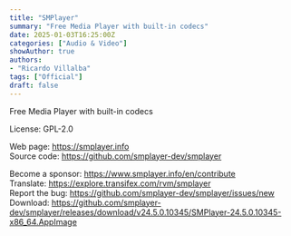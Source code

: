 ```yaml
---
title: "SMPlayer"
summary: "Free Media Player with built-in codecs"
date: 2025-01-03T16:25:00Z
categories: ["Audio & Video"]
showAuthor: true
authors:
- "Ricardo Villalba"
tags: ["Official"]
draft: false
---
```


Free Media Player with built-in codecs

License: GPL-2.0

Web page: <https://smplayer.info>  
Source code: <https://github.com/smplayer-dev/smplayer>

Become a sponsor: <https://www.smplayer.info/en/contribute>  
Translate: <https://explore.transifex.com/rvm/smplayer>  
Report the bug: <https://github.com/smplayer-dev/smplayer/issues/new>  
Download: <https://github.com/smplayer-dev/smplayer/releases/download/v24.5.0.10345/SMPlayer-24.5.0.10345-x86_64.AppImage>
